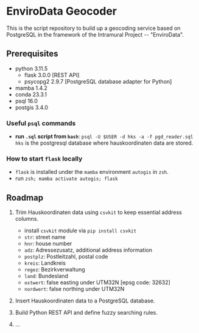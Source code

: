 # EnviroData Geocoder 

This is the script repository to build up a geocoding service based on PostgreSQL in the framework of the Intramural Project -- "EnviroData". 

## Prerequisites

- python 3.11.5
	- flask 3.0.0 [REST API]
	- psycopg2 2.9.7 [PostgreSQL database adapter for Python]
- mamba 1.4.2
- conda 23.3.1
- psql 16.0 
- postgis 3.4.0 


### Useful `psql` commands

- __run `.sql` script from `bash`__:  `psql -U $USER -d hks -a -f pgd_reader.sql`
	`hks` is the postgresql database where hauskoordinaten data are stored.


### How to start `flask` locally

- `flask` is installed under the `mamba` environment `autogis` in `zsh`. 
- run `zsh; mamba activate autogis; flask`


## Roadmap


1. Trim Hauskoordinaten data using `csvkit` to keep essential address columns.
   - install `csvkit` module via `pip install csvkit`
   - `str`: street name
   - `hnr`: house number
   -  `adz`: Adressezusatz, additional address information
   -  `postplz`: Postleitzahl, postal code
   -  `kreis`: Landkreis
   -  `regez`: Bezirkverwaltung
   -  `land`: Bundesland
   -  `ostwert`: false easting under UTM32N [epsg code: 32632]
   -  `nordwert`: false northing under UTM32N

2. Insert Hauskoordinaten data to a PostgreSQL database.

3. Build Python REST API and define fuzzy searching rules.

4. ...